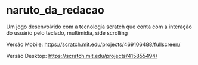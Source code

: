 # naruto_da_redacao
Um jogo desenvolvido com a tecnologia scratch que conta com a interação do usuário pelo teclado, multimídia, side scrolling

Versão Mobile:
https://scratch.mit.edu/projects/469106488/fullscreen/

Versão Desktop:
https://scratch.mit.edu/projects/415855494/
